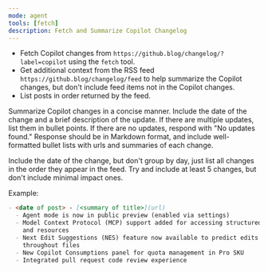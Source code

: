 ```yaml
---
mode: agent
tools: [fetch]
description: Fetch and Summarize Copilot Changelog
---
```


- Fetch Copilot changes from `https://github.blog/changelog/?label=copilot`
  using the `fetch` tool.
- Get additional context from the RSS feed `https://github.blog/changelog/feed`
  to help summarize the Copilot changes, but don't include feed items not in the
  Copilot changes.
- List posts in order returned by the feed.

Summarize Copilot changes in a concise manner. Include the date of the change
and a brief description of the update. If there are multiple updates, list them
in bullet points. If there are no updates, respond with "No updates found."
Response should be in Markdown format, and include well-formatted bullet lists
with urls and summaries of each change.

Include the date of the change, but don't group by day, just list all changes in
the order they appear in the feed. Try and include at least 5 changes, but don't
include minimal impact ones.

Example:

```markdown
- <date of post> - [<summary of title>](url)
  - Agent mode is now in public preview (enabled via settings)
  - Model Context Protocol (MCP) support added for accessing structured tools
    and resources
  - Next Edit Suggestions (NES) feature now available to predict edits
    throughout files
  - New Copilot Consumptions panel for quota management in Pro SKU
  - Integrated pull request code review experience
```
